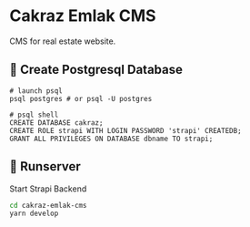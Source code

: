 # Cakraz Emlak CMS

CMS for real estate website.

## 📖 Create Postgresql Database

```shell
# launch psql
psql postgres # or psql -U postgres
```
```shell
# psql shell
CREATE DATABASE cakraz;
CREATE ROLE strapi WITH LOGIN PASSWORD 'strapi' CREATEDB;
GRANT ALL PRIVILEGES ON DATABASE dbname TO strapi;
```

## 🚀 Runserver
   
Start Strapi Backend
```bash
cd cakraz-emlak-cms
yarn develop
```

